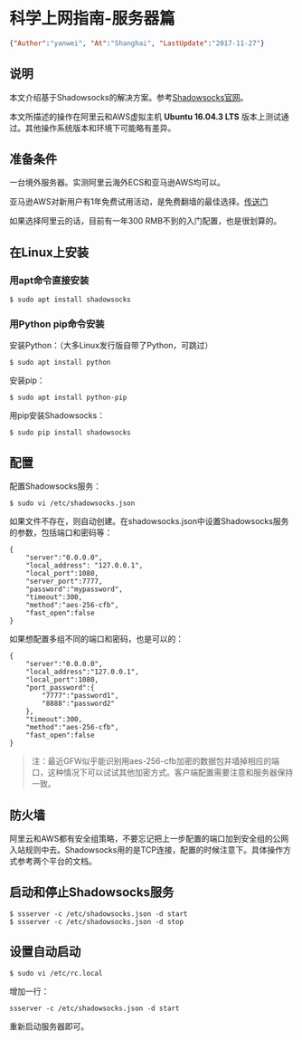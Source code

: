 # 科学上网指南-服务器篇

<link rel="stylesheet" type="text/css" href="../auto-number-title.css" >

```json
{"Author":"yanwei", "At":"Shanghai", "LastUpdate":"2017-11-27"}
```

## 说明
本文介绍基于Shadowsocks的解决方案。参考[Shadowsocks官网](https://shadowsocks.org/en/download/servers.html)。

本文所描述的操作在阿里云和AWS虚拟主机 **Ubuntu 16.04.3 LTS** 版本上测试通过。其他操作系统版本和环境下可能略有差异。

## 准备条件
一台境外服务器。实测阿里云海外ECS和亚马逊AWS均可以。

亚马逊AWS对新用户有1年免费试用活动，是免费翻墙的最佳选择。[传送门](https://aws.amazon.com/cn/free/)

如果选择阿里云的话，目前有一年300 RMB不到的入门配置，也是很划算的。

## 在Linux上安装

### 用apt命令直接安装
```
$ sudo apt install shadowsocks
```

### 用Python pip命令安装
安装Python：（大多Linux发行版自带了Python，可跳过）

```
$ sudo apt install python
```

安装pip：

```
$ sudo apt install python-pip
```

用pip安装Shadowsocks：

```
$ sudo pip install shadowsocks
```

## 配置
配置Shadowsocks服务：

```
$ sudo vi /etc/shadowsocks.json
```

如果文件不存在，则自动创建。在shadowsocks.json中设置Shadowsocks服务的参数，包括端口和密码等：

```
{
    "server":"0.0.0.0",
    "local_address": "127.0.0.1",
    "local_port":1080,
    "server_port":7777,
    "password":"mypassword",
    "timeout":300,
    "method":"aes-256-cfb",
    "fast_open":false
}
```

如果想配置多组不同的端口和密码，也是可以的：

```
{
    "server":"0.0.0.0",
    "local_address":"127.0.0.1",
    "local_port":1080,
    "port_password":{
        "7777":"password1",
        "8888":"password2"
    },
    "timeout":300,
    "method":"aes-256-cfb",
    "fast_open":false
}
```

> 注：最近GFW似乎能识别用aes-256-cfb加密的数据包并墙掉相应的端口，这种情况下可以试试其他加密方式。客户端配置需要注意和服务器保持一致。

## 防火墙
阿里云和AWS都有安全组策略，不要忘记把上一步配置的端口加到安全组的公网入站规则中去。Shadowsocks用的是TCP连接，配置的时候注意下。具体操作方式参考两个平台的文档。

## 启动和停止Shadowsocks服务
```
$ ssserver -c /etc/shadowsocks.json -d start
$ ssserver -c /etc/shadowsocks.json -d stop
```

## 设置自动启动
```
$ sudo vi /etc/rc.local
```

增加一行：

```
ssserver -c /etc/shadowsocks.json -d start
```

重新启动服务器即可。